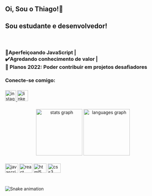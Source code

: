 <h2 align="left">Oi, Sou o Thiago!👋</h2>

###

<h2 align="left">Sou estudante e desenvolvedor!</h2>

###

<br clear="both">

<h3 align="left">🌱Aperfeiçoando JavaScript |<br>✔️Agredando conhecimento de valor |<br>🥅 Planos 2022: Poder contribuir em projetos desafiadores</h3>

###

<h3 align="left">Conecte-se comigo:</h3>

###

<div align="left">
  <a href="https://www.instagram.com/thiagoalexandre01/" target="_blank">
    <img src="https://img.shields.io/static/v1?message=Instagram&logo=instagram&label=&color=E4405F&logoColor=white&labelColor=&style=for-the-badge" height="35" alt="instagram logo"  />
  </a>
  <a href="https://www.linkedin.com/in/thiago-alexandre-68b736206/" target="_blank">
    <img src="https://img.shields.io/static/v1?message=LinkedIn&logo=linkedin&label=&color=0077B5&logoColor=white&labelColor=&style=for-the-badge" height="35" alt="linkedin logo"  />
  </a>
</div>

###

<div align="center">
  <img src="https://github-readme-stats.vercel.app/api?hide_title=false&hide_rank=true&show_icons=true&include_all_commits=true&count_private=true&disable_animations=false&theme=dracula&locale=pt-br&hide_border=true&custom_title=Thiago Alexandre GitHub Stats&username=th" height="150" alt="stats graph"  />
  <img src="https://github-readme-stats.vercel.app/api/top-langs?locale=en&hide_title=false&layout=default &card_width=320&langs_count=3&theme=dracula&hide_border=true&username=th" height="150" alt="languages graph"  />
</div>

###

<div align="left">
  <img src="https://cdn.jsdelivr.net/gh/devicons/devicon/icons/javascript/javascript-original.svg" height="30" width="42" alt="javascript logo"  />
  <img src="https://cdn.jsdelivr.net/gh/devicons/devicon/icons/react/react-original.svg" height="30" width="42" alt="react logo"  />
  <img src="https://cdn.jsdelivr.net/gh/devicons/devicon/icons/html5/html5-original.svg" height="30" width="42" alt="html5 logo"  />
  <img src="https://cdn.jsdelivr.net/gh/devicons/devicon/icons/css3/css3-original.svg" height="30" width="42" alt="css3 logo"  />
</div>

###

<br clear="both">

<img href="https://raw.githubusercontent.com/th/th/blob/output/snake.svg" alt="Snake animation" />

###
